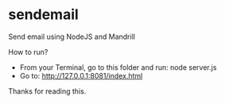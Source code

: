 # sendemail
Send email using NodeJS and Mandrill

How to run? 
- From your Terminal, go to this folder and run: 
	node server.js
- Go to: http://127.0.0.1:8081/index.html

Thanks for reading this. 
